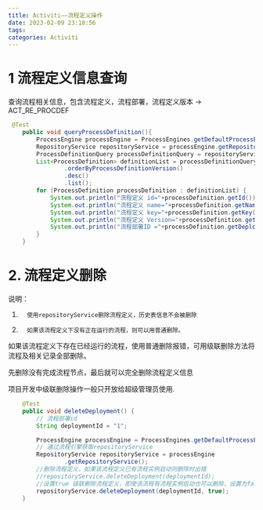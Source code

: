 ```yaml
---
title: Activiti——流程定义操作
date: 2023-02-09 23:18:56
tags:
categories: Activiti
---
```


# 1 流程定义信息查询

查询流程相关信息，包含流程定义，流程部署，流程定义版本    -> ACT_RE_PROCDEF

```java
 @Test
    public void queryProcessDefinition(){
        ProcessEngine processEngine = ProcessEngines.getDefaultProcessEngine();
        RepositoryService repositoryService = processEngine.getRepositoryService();
        ProcessDefinitionQuery processDefinitionQuery = repositoryService.createProcessDefinitionQuery();
        List<ProcessDefinition> definitionList = processDefinitionQuery.processDefinitionKey("myProcess")
                .orderByProcessDefinitionVersion()
                .desc()
                .list();
        for (ProcessDefinition processDefinition : definitionList) {
            System.out.println("流程定义 id="+processDefinition.getId());
            System.out.println("流程定义 name="+processDefinition.getName());
            System.out.println("流程定义 key="+processDefinition.getKey());
            System.out.println("流程定义 Version="+processDefinition.getVersion());
            System.out.println("流程部署ID ="+processDefinition.getDeploymentId());
        }
    }
```



# 2. 流程定义删除

说明：

1)       使用repositoryService删除流程定义，历史表信息不会被删除

2)       如果该流程定义下没有正在运行的流程，则可以用普通删除。

如果该流程定义下存在已经运行的流程，使用普通删除报错，可用级联删除方法将流程及相关记录全部删除。

先删除没有完成流程节点，最后就可以完全删除流程定义信息

项目开发中级联删除操作一般只开放给超级管理员使用.

```java
    @Test
    public void deleteDeployment() {
        // 流程部署id
        String deploymentId = "1";

        ProcessEngine processEngine = ProcessEngines.getDefaultProcessEngine();
        // 通过流程引擎获取repositoryService
        RepositoryService repositoryService = processEngine
                .getRepositoryService();
        //删除流程定义，如果该流程定义已有流程实例启动则删除时出错
        //repositoryService.deleteDeployment(deploymentId);
        //设置true 级联删除流程定义，即使该流程有流程实例启动也可以删除，设置为false非级别删除方式，如果流程
        repositoryService.deleteDeployment(deploymentId, true);
    }
```

